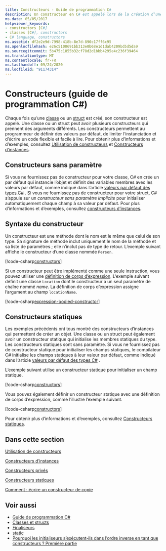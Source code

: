 ```yaml
---
title: Constructeurs - Guide de programmation C#
description: Un constructeur en C# est appelé lors de la création d’une classe ou d’un struct. Utilisez les constructeurs pour définir les valeurs par défaut, l’instanciation de limite et écrire du code flexible et facile à lire.
ms.date: 05/05/2017
helpviewer_keywords:
- constructors [C#]
- classes [C#], constructors
- C# language, constructors
ms.assetid: df2e2e9d-7998-418b-8e7d-890c17ff6c95
ms.openlocfilehash: e26c5100691bb313e0b68e1d1dab4209bd5d5da9
ms.sourcegitcommit: 5b475c1855b32cf78d2d1bbb4295e4c236f39464
ms.translationtype: MT
ms.contentlocale: fr-FR
ms.lasthandoff: 09/24/2020
ms.locfileid: "91174314"
---
```

# <a name="constructors-c-programming-guide"></a>Constructeurs (guide de programmation C#)

Chaque fois qu’une [classe](../../language-reference/keywords/class.md) ou un [struct](../../language-reference/builtin-types/struct.md) est créé, son constructeur est appelé. Une classe ou un struct peut avoir plusieurs constructeurs qui prennent des arguments différents. Les constructeurs permettent au programmeur de définir des valeurs par défaut, de limiter l’instanciation et d’écrire un code flexible et facile à lire. Pour obtenir plus d’informations et d’exemples, consultez [Utilisation de constructeurs](./using-constructors.md) et [Constructeurs d’instances](./instance-constructors.md).  

## <a name="parameterless-constructors"></a>Constructeurs sans paramètre
  
Si vous ne fournissez pas de constructeur pour votre classe, C# en crée un par défaut qui instancie l’objet et définit des variables membres avec les valeurs par défaut, comme indiqué dans l’article [valeurs par défaut des types C#](../../language-reference/builtin-types/default-values.md) . Si vous ne fournissez pas de constructeur pour votre struct, C# s’appuie sur un *constructeur sans paramètre implicite* pour initialiser automatiquement chaque champ à sa valeur par défaut. Pour plus d’informations et d’exemples, consultez [constructeurs d’instances](instance-constructors.md).  

## <a name="constructor-syntax"></a>Syntaxe du constructeur

Un constructeur est une méthode dont le nom est le même que celui de son type. Sa signature de méthode inclut uniquement le nom de la méthode et sa liste de paramètres ; elle n’inclut pas de type de retour. L’exemple suivant affiche le constructeur d’une classe nommée `Person`.

[!code-csharp[constructors](../../../../samples/snippets/csharp/programming-guide/classes-and-structs/constructors1.cs#1)]  

Si un constructeur peut être implémenté comme une seule instruction, vous pouvez utiliser une [définition de corps d’expression](../statements-expressions-operators/expression-bodied-members.md). L’exemple suivant définit une classe `Location` dont le constructeur a un seul paramètre de chaîne nommé *name*. La définition de corps d’expression assigne l’argument au champ `locationName`.

[!code-csharp[expression-bodied-constructor](../../../../samples/snippets/csharp/programming-guide/classes-and-structs/expr-bodied-ctor.cs#1)]  

## <a name="static-constructors"></a>Constructeurs statiques

Les exemples précédents ont tous montré des constructeurs d’instances qui permettent de créer un objet. Une classe ou un struct peut également avoir un constructeur statique qui initialise les membres statiques du type.  Les constructeurs statiques sont sans paramètre. Si vous ne fournissez pas de constructeur statique pour initialiser les champs statiques, le compilateur C# initialise les champs statiques à leur valeur par défaut, comme indiqué dans l’article [valeurs par défaut des types C#](../../language-reference/builtin-types/default-values.md) .

L’exemple suivant utilise un constructeur statique pour initialiser un champ statique.

[!code-csharp[constructors](../../../../samples/snippets/csharp/programming-guide/classes-and-structs/constructors1.cs#2)]  

Vous pouvez également définir un constructeur statique avec une définition de corps d’expression, comme l’illustre l’exemple suivant.

[!code-csharp[constructors](../../../../samples/snippets/csharp/programming-guide/classes-and-structs/constructors1.cs#3)]  

Pour obtenir plus d’informations et d’exemples, consultez [Constructeurs statiques](./static-constructors.md).  
  
## <a name="in-this-section"></a>Dans cette section  

 [Utilisation de constructeurs](./using-constructors.md)  
  
 [Constructeurs d’instances](./instance-constructors.md)  
  
 [Constructeurs privés](./private-constructors.md)  
  
 [Constructeurs statiques](./static-constructors.md)  
  
 [Comment : écrire un constructeur de copie](./how-to-write-a-copy-constructor.md)  
  
## <a name="see-also"></a>Voir aussi

- [Guide de programmation C#](../index.md)
- [Classes et structs](./index.md)
- [Finaliseurs](./destructors.md)
- [static](../../language-reference/keywords/static.md)
- [Pourquoi les initialiseurs s’exécutent-ils dans l’ordre inverse en tant que constructeurs ? Première partie](/archive/blogs/ericlippert/why-do-initializers-run-in-the-opposite-order-as-constructors-part-one)
